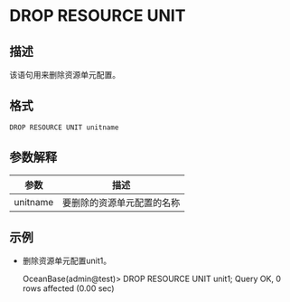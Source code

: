DROP RESOURCE UNIT 
=======================================



描述 
-----------

该语句用来删除资源单元配置。

格式 
-----------

    DROP RESOURCE UNIT unitname 



参数解释 
-------------



|  **参数**  |    **描述**     |
|----------|---------------|
| unitname | 要删除的资源单元配置的名称 |





示例 
-----------

* 删除资源单元配置unit1。




    OceanBase(admin@test)> DROP RESOURCE UNIT unit1;
    Query OK, 0 rows affected (0.00 sec)



